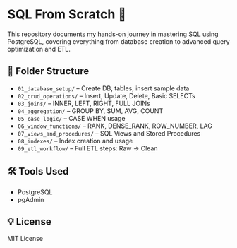 # SQL From Scratch 🧠

This repository documents my hands-on journey in mastering SQL using PostgreSQL, covering everything from database creation to advanced query optimization and ETL.

## 📂 Folder Structure

- `01_database_setup/` – Create DB, tables, insert sample data
- `02_crud_operations/` – Insert, Update, Delete, Basic SELECTs
- `03_joins/` – INNER, LEFT, RIGHT, FULL JOINs
- `04_aggregation/` – GROUP BY, SUM, AVG, COUNT
- `05_case_logic/` – CASE WHEN usage
- `06_window_functions/` – RANK, DENSE_RANK, ROW_NUMBER, LAG
- `07_views_and_procedures/` – SQL Views and Stored Procedures
- `08_indexes/` – Index creation and usage
- `09_etl_workflow/` – Full ETL steps: Raw → Clean

## 🛠️ Tools Used
- PostgreSQL
- pgAdmin

## 💡 License
MIT License
